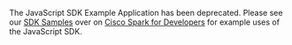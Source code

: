 The JavaScript SDK Example Application has been deprecated. Please see our [SDK Samples](https://developer.ciscospark.com/sdk-for-browsers.html#samples) over on [Cisco Spark for Developers](https://developer.ciscospark.com/) for example uses of the JavaScript SDK.
